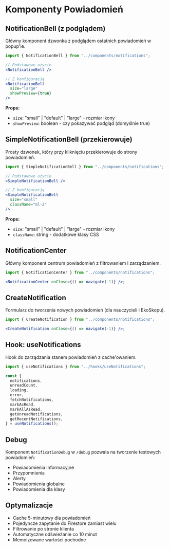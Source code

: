 # Komponenty Powiadomień

## NotificationBell (z podglądem)

Główny komponent dzwonka z podglądem ostatnich powiadomień w popup'ie.

```jsx
import { NotificationBell } from "../components/notifications";

// Podstawowe użycie
<NotificationBell />

// Z konfiguracją
<NotificationBell
  size="large"
  showPreview={true}
/>
```

**Props:**

- `size`: "small" | "default" | "large" - rozmiar ikony
- `showPreview`: boolean - czy pokazywać podgląd (domyślnie true)

## SimpleNotificationBell (przekierowuje)

Prosty dzwonek, który przy kliknięciu przekierowuje do strony powiadomień.

```jsx
import { SimpleNotificationBell } from "../components/notifications";

// Podstawowe użycie
<SimpleNotificationBell />

// Z konfiguracją
<SimpleNotificationBell
  size="small"
  className="ml-2"
/>
```

**Props:**

- `size`: "small" | "default" | "large" - rozmiar ikony
- `className`: string - dodatkowe klasy CSS

## NotificationCenter

Główny komponent centrum powiadomień z filtrowaniem i zarządzaniem.

```jsx
import { NotificationCenter } from "../components/notifications";

<NotificationCenter onClose={() => navigate(-1)} />;
```

## CreateNotification

Formularz do tworzenia nowych powiadomień (dla nauczycieli i EkoSkopu).

```jsx
import { CreateNotification } from "../components/notifications";

<CreateNotification onClose={() => navigate(-1)} />;
```

## Hook: useNotifications

Hook do zarządzania stanem powiadomień z cache'owaniem.

```jsx
import { useNotifications } from "../hooks/useNotifications";

const {
  notifications,
  unreadCount,
  loading,
  error,
  fetchNotifications,
  markAsRead,
  markAllAsRead,
  getUnreadNotifications,
  getRecentNotifications,
} = useNotifications();
```

## Debug

Komponent `NotificationDebug` w `/debug` pozwala na tworzenie testowych powiadomień:

- Powiadomienia informacyjne
- Przypomnienia
- Alerty
- Powiadomienia globalne
- Powiadomienia dla klasy

## Optymalizacje

- Cache 5-minutowy dla powiadomień
- Pojedyncze zapytanie do Firestore zamiast wielu
- Filtrowanie po stronie klienta
- Automatyczne odświeżanie co 10 minut
- Memoizowane wartości pochodne
